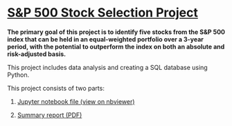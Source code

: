 # [S&P 500 Stock Selection Project](https://nbviewer.org/github/jkenloh/SPYStockSelection/blob/main/S%26P500%20Stock%20Selection%20Project.ipynb)

**The primary goal of this project is to identify five stocks from the S&P 500 index that can be held in an equal-weighted portfolio over a 3-year period, with the potential to outperform the index on both an absolute and risk-adjusted basis.**

This project includes data analysis and creating a SQL database using Python.

This project consists of two parts:

1) [Jupyter notebook file (view on nbviewer)](https://nbviewer.org/github/jkenloh/SPYStockSelection/blob/main/S%26P500%20Stock%20Selection%20Project.ipynb)

2) [Summary report (PDF)](https://github.com/jkenloh/SPYStockSelection/blob/main/Project%20Summary%20Report.pdf)
